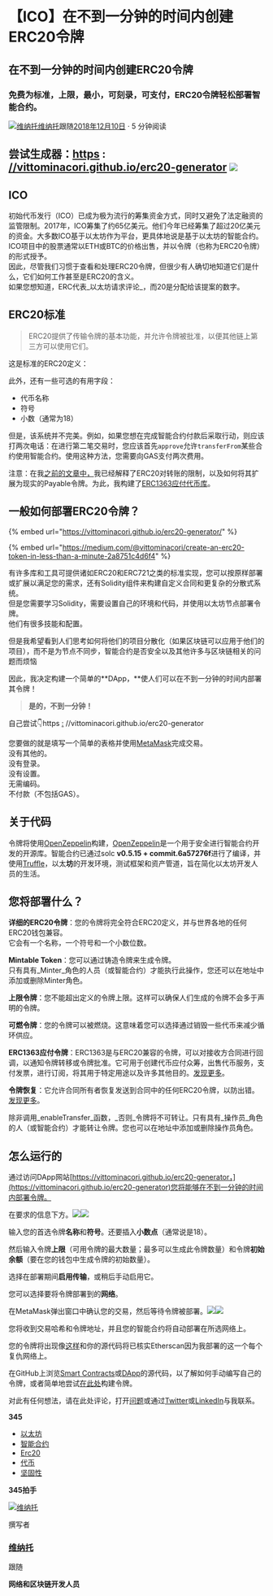 # 【ICO】在不到一分钟的时间内创建ERC20令牌

## 在不到一分钟的时间内创建ERC20令牌

### 免费为标准，上限，最小，可刻录，可支付，ERC20令牌轻松部署智能合约。

[![&#x7EF4;&#x7EB3;&#x6258;](https://miro.medium.com/fit/c/96/96/1*Wy5OZ2xy6-z8hpbV6giF0w.jpeg)](https://medium.com/@vittominacori?source=post_page-----2a8751c4d6f4----------------------)[维纳托](https://medium.com/@vittominacori?source=post_page-----2a8751c4d6f4----------------------)跟随[2018年12月10日](https://medium.com/@vittominacori/create-an-erc20-token-in-less-than-a-minute-2a8751c4d6f4?source=post_page-----2a8751c4d6f4----------------------) · 5 分钟阅读

## 尝试生成器：[https](https://vittominacori.github.io/erc20-generator/) : [//vittominacori.github.io/erc20-generator](https://vittominacori.github.io/erc20-generator/) ![](https://miro.medium.com/max/1380/1*sPqrwRPa58HIbBjEu1ibcw.png)

## ICO <a id="2117"></a>

初始代币发行（ICO）已成为极为流行的筹集资金方式，同时又避免了法定融资的监管限制。2017年，ICO筹集了约65亿美元。他们今年已经筹集了超过20亿美元的资金。大多数ICO基于以太坊作为平台，更具体地说是基于以太坊的智能合约。ICO项目中的股票通常以ETH或BTC的价格出售，并以令牌（也称为ERC20令牌）的形式授予。  
因此，尽管我们习惯于查看和处理ERC20令牌，但很少有人确切地知道它们是什么，它们如何工作甚至是ERC20的含义。  
如果您想知道，ERC代表_以太坊请求评论_，而20是分配给该提案的数字。

## ERC20标准 <a id="0a56"></a>

> ERC20提供了传输令牌的基本功能，并允许令牌被批准，以便其他链上第三方可以使用它们。

这是标准的ERC20定义：

此外，还有一些可选的有用字段：

* 代币名称
* 符号
* 小数（通常为18）

但是，该系统并不完美。例如，如果您想在完成智能合约付款后采取行动，则应该打两次电话：在进行第二笔交易时，您应该首先`approve`允许`transferFrom`某些合约使用智能合约。使用这种方法，您需要向GAS支付两次费用。

注意：在我[之前的文章中，](https://medium.com/coinmonks/ethereum-payable-token-and-how-it-works-3bf3349a6a77)我已经解释了ERC20对转账的限制，以及如何将其扩展为现实的Payable令牌。为此，我构建了[ERC1363应付代币库](https://github.com/vittominacori/erc1363-payable-token)。

## 一般如何部署ERC20令牌？ <a id="0253"></a>

{% embed url="https://vittominacori.github.io/erc20-generator/" %}

{% embed url="https://medium.com/@vittominacori/create-an-erc20-token-in-less-than-a-minute-2a8751c4d6f4" %}

有许多库和工具可提供诸如ERC20和ERC721之类的标准实现，您可以按原样部署或扩展以满足您的需求，还有Solidity组件来构建自定义合同和更复杂的分散式系统。  
但是您需要学习Solidity，需要设置自己的环境和代码，并使用以太坊节点部署令牌。  
他们有很多技能和配置。

但是我希望看到人们思考如何将他们的项目分散化（如果区块链可以应用于他们的项目），而不是为节点不同步，智能合约是否安全以及其他许多与区块链相关的问题而烦恼

因此，我决定构建一个简单的**DApp，**使人们可以在不到一分钟的时间内部署其令牌！

> **是的，不到一分钟！**

自己尝试👇https [:](https://vittominacori.github.io/erc20-generator/) //vittominacori.github.io/erc20-generator  


您要做的就是填写一个简单的表格并使用[MetaMask](https://metamask.io/)完成交易。  
没有其他的。  
没有登录。  
没有设置。  
无需编码。  
不付款（不包括GAS）。

## 关于代码 <a id="c8cf"></a>

令牌将使用[OpenZeppelin](https://github.com/OpenZeppelin/openzeppelin-solidity)构建，[OpenZeppelin](https://github.com/OpenZeppelin/openzeppelin-solidity)是一个用于安全进行智能合约开发的开源库。智能合约已通过solc **v0.5.15 + commit.6a57276f**进行了编译，并使用[Truffle](https://github.com/trufflesuite/truffle)，以太**坊**的开发环境，测试框架和资产管道，旨在简化以太坊开发人员的生活。

## 您将部署什么？ <a id="33f8"></a>

**详细的ERC20令牌**：您的令牌将完全符合ERC20定义，并与世界各地的任何ERC20钱包兼容。  
它会有一个名称，一个符号和一个小数位数。

**Mintable Token**：您可以通过铸造令牌来生成令牌。  
只有具有_Minter_角色的人员（或智能合约）才能执行此操作，您还可以在地址中添加或删除Minter角色。

**上限令牌**：您不能超出定义的令牌上限。这样可以确保人们生成的令牌不会多于声明的令牌。

**可燃令牌**：您的令牌可以被燃烧。这意味着您可以选择通过销毁一些代币来减少循环供应。

**ERC1363应付令牌**：ERC1363是与ERC20兼容的令牌，可以对接收方合同进行回调，以通知令牌转移或令牌批准。它可用于创建代币应付众筹，出售代币服务，支付发票，进行订阅，将其用于特定用途以及许多其他目的。[发现更多](https://github.com/vittominacori/erc1363-payable-token)。

**令牌恢复**：它允许合同所有者恢复发送到合同中的任何ERC20令牌，以防出错。[发现更多](https://github.com/vittominacori/eth-token-recover)。

除非调用_enableTransfer_函数，_否则_令牌将不可转让。只有具有_操作员_角色的人（或智能合约）才能转让令牌。您也可以在地址中添加或删除操作员角色。

## 怎么运行的 <a id="8daf"></a>

通过访问DApp网站[https://vittominacori.github.io/erc20-generator，](https://vittominacori.github.io/erc20-generator)您将能够在不到一分钟的时间内部署令牌。

在要求的信息下方。![](https://miro.medium.com/max/60/1*PMcXv-XXfaPWVczczEhD3w.png?q=20)![](https://miro.medium.com/max/3992/1*PMcXv-XXfaPWVczczEhD3w.png)

输入您的首选令牌**名称**和**符号**。还要插入**小数点**（通常说是18）。

然后输入令牌**上限**（可用令牌的最大数量；最多可以生成此令牌数量）和令牌**初始余额**（要在您的钱包中生成令牌的初始数量）。

选择在部署期间**启用传输**，或稍后手动启用它。

您可以选择要将令牌部署到的**网络**。

在MetaMask弹出窗口中确认您的交易，然后等待令牌被部署。![](https://miro.medium.com/max/60/1*CLPpKLmC290UF16X9Vtclw.png?q=20)![](https://miro.medium.com/max/4008/1*CLPpKLmC290UF16X9Vtclw.png)

您将收到交易哈希和令牌地址，并且您的智能合约将自动部署在所选网络上。

您的令牌将出现像[这样](https://etherscan.io/token/0x883f896aae1b067f94e6e04e8cb168f871ba765b)和你的源代码将已核实Etherscan因为我部署的这一个每个复仇网络上。

在GitHub上浏览[Smart Contracts](https://github.com/vittominacori/erc20-generator)或[DApp](https://github.com/vittominacori/erc20-generator/tree/dapp)的源代码，以了解如何手动编写自己的令牌，或者简单地尝试[在此处](https://vittominacori.github.io/erc20-generator/)构建令牌。

对此有任何想法，请在此处评论，打开[问题](https://github.com/vittominacori/erc20-generator/issues)或通过[Twitter](https://twitter.com/vittominacori)或[LinkedIn](https://www.linkedin.com/in/vittoriominacori/)与我联系。

**345**

* [以太坊](https://medium.com/tag/ethereum)
* [智能合约](https://medium.com/tag/smart-contracts)
* [Erc20](https://medium.com/tag/erc20)
* [代币](https://medium.com/tag/token)
* [坚固性](https://medium.com/tag/solidity)

**345拍手**

[![&#x7EF4;&#x7EB3;&#x6258;](https://miro.medium.com/fit/c/160/160/1*Wy5OZ2xy6-z8hpbV6giF0w.jpeg)](https://medium.com/@vittominacori?source=follow_footer--------------------------follow_footer-)

撰写者

### [维纳托](https://medium.com/@vittominacori?source=follow_footer--------------------------follow_footer-)

跟随

**网络和区块链开发人员**

